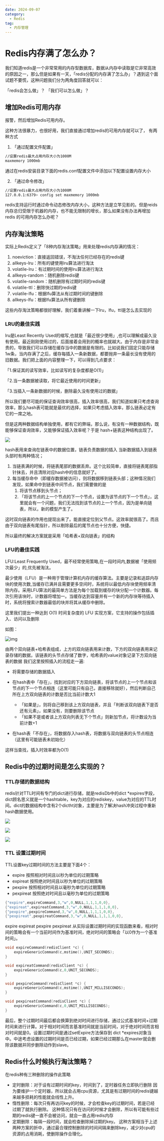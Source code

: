 ```yaml
---
date: 2024-09-07
category:
  - Redis
tag:
  - 内存管理
---
```


# Redis内存满了怎么办？

我们知道redis是一个非常常用的内存型数据库，数据从内存中读取是它非常高效的原因之一，那么但是如果有一天，「redis分配的内存满了怎么办」？遇到这个面试题不要慌，这种问题我们分为两角度回答就可以：

「redis会怎么做」？
「我们可以怎么做」？
## 增加Redis可用内存
报警，然后增加Redis可用内存。

这种方法很暴力，也很好用，我们直接通过增加redis的可用内存就可以了， 有两种方式

1. 「通过配置文件配置」

```bash
//设置redis最大占用内存大小为1000M  
maxmemory 1000mb 
```

通过在redis安装目录下面的redis.conf配置文件中添加以下配置设置内存大小

2. 「通过命令修改」

```bash
//设置redis最大占用内存大小为1000M  
127.0.0.1:6379> config set maxmemory 1000mb 
```

 redis支持运行时通过命令动态修改内存大小，这种方法是立竿见影的。但是reids 内存总归受限于机器的内存，也不能无限制的增长，那么如果没有办法再增加 redis 的可用内存怎么办呢？

## 内存淘汰策略
实际上Redis定义了「8种内存淘汰策略」用来处理redis内存满的情况：

1. noeviction：直接返回错误，不淘汰任何已经存在的redis键
2. allkeys-lru：所有的键使用lru算法进行淘汰
3. volatile-lru：有过期时间的使用lru算法进行淘汰
4. allkeys-random：随机删除redis键
5. volatile-random：随机删除有过期时间的redis键
6. volatile-ttl：删除快过期的redis键
7. volatile-lfu：根据lfu算法从有过期时间的键删除
8. allkeys-lfu：根据lfu算法从所有键删除

这些内存淘汰策略都很好理解，我们着重讲解一下lru，lfu，ttl是怎么去实现的

### LRU的最佳实践
lru是Least Recently Used的缩写,也就是「最近很少使用」,也可以理解成最久没有使用。最近刚刚使用过的，后面接着会用到的概率也就越大。由于内存是非常金贵的，导致我们可以存储在缓存当中的数据是有限的。比如说我们固定只能存储1w条，当内存满了之后，缓存每插入一条新数据，都要抛弃一条最长没有使用的旧数据。我们把上面的内容整理一下，可以得到几点要求：

「1.保证其的读写效率，比如读写的复杂度都是O(1)」

「2.当一条数据被读取，将它最近使用的时间更新」

「3.当插入一条新数据的时候，删除最久没有使用过的数据」

所以我们要尽可能的保证查询效率很高，插入效率很高，我们知道如果只考虑查询效率，那么hash表可能就是最优的选择，如果只考虑插入效率，那么链表必定有它的一席之地。

但是这两种数据结构单独使用，都有它的弊端，那么说，有没有一种数据结构，既能够保证查询效率，又能够保证插入效率呢？于是 hash+链表这种结构出现了。

![](https://cdn.jsdelivr.net/gh/Cutewr/blogimage@main/img/6461kop4s2.png)


hash表用来查询在链表中的数据位置，链表负责数据的插入 当新数据插入到链表头部时有两种情况；

1. 当链表满的时候，将链表尾部的数据丢弃。这个比较简单，直接将链表尾部指针抹去，并且清除对应hash中的信息就好了。
2. 每当缓存命中（即缓存数据被访问），则将数据移到链表头部；这种情况我们发现，如果命中到链表中间节点，我们需要做的是
   1. 将该节点移到头节点；
   2. 「将该节点的上一个节点的下一个节点，设置为该节点的下一个节点」，这里就会有一个问题，我们无法找到该节点的上一个节点，因为是单向链表，所以，新的模型产生了。

这时双向链表的作用也提现出来了。能直接定位到父节点。这效率就很高了。而且由于双向链表有尾指针，所以剔除最后的尾节点也十分方便，快捷。

所以最终的解决方案就是采用「哈希表+双向链表」的结构

### LFU的最佳实践
LFU:Least Frequently Used，最不经常使用策略,在一段时间内,数据被「使用频次最少」的,优先被淘汰。

最少使用（LFU）是一种用于管理计算机内存的缓存算法。主要是记录和追踪内存块的使用次数,当缓存已满并且需要更多空间时，系统将以最低内存块使用频率清除内存。采用LFU算法的最简单方法是为每个加载到缓存的块分配一个计数器。每次引用该块时，计数器将增加一。当缓存达到容量并有一个新的内存块等待插入时，系统将搜索计数器最低的块并将其从缓存中删除。

这里我们提出一种达到 O(1) 时间复杂度的 LFU 实现方案，它支持的操作包括插入、访问以及删除

如图：

![img](https://cdn.jsdelivr.net/gh/Cutewr/blogimage@main/img/wr6qxra8w2.png)

由两个双向链表+哈希表组成，上方的双向链表用来计数，下方的双向链表用来记录存储的数据，该链表的头节点存储了数字，哈希表的value对象记录下方双向链表的数据 我们这里按照插入的流程走一遍:

- 将需要存储的数据插入
- 在hash表中「存在」，找到对应的下方双向链表，将该节点的上一个节点和该节点的下一个节点相连（这里可能只有自己，直接移除就好），然后判断自己所在上方双向链表的计数是否比当前计数大1
  - 「如果是」，则将自己移到该上方双向链表，并且「判断该双向链表下是否还有元素」，如果没有，则要删除该节点
  - 「如果不是或者该上方双向列表无下个节点」则新加节点，将计数设为当前计数+1

- 在hash表「不存在」，将数据存入hash表，将数据与双向链表的头节点相连（这里有可能链表未初始化）

这样当查找，插入时效率都为O(1)

## Redis中的过期时间是怎么实现的？

### TTL存储的数据结构

redis针对TTL时间有专门的dict进行存储，就是redisDb中的dict *expires字段，dict顾名思义就是一个hashtable，key为对应的rediskey，value为对应的TTL时间。dict的数据结构中含有2个dictht对象，主要是为了解决hash冲突过程中重新hash数据使用。

![](https://cdn.jsdelivr.net/gh/Cutewr/blogimage@main/img/2spam07fv9.png)

![](https://cdn.jsdelivr.net/gh/Cutewr/blogimage@main/img/ebj9vvwbzj.png)

![](https://cdn.jsdelivr.net/gh/Cutewr/blogimage@main/img/fsts5texzr.png)

### TTL 设置过期时间

TTL设置key过期时间的方法主要是下面4个：

- expire 按照相对时间且以秒为单位的过期策略
- expireat 按照绝对时间且以秒为单位的过期策略
- pexpire 按照相对时间且以毫秒为单位的过期策略
- pexpireat 按照绝对时间且以毫秒为单位的过期策略

```c
{"expire",expireCommand,3,"w",0,NULL,1,1,1,0,0},
{"expireat",expireatCommand,3,"w",0,NULL,1,1,1,0,0},
{"pexpire",pexpireCommand,3,"w",0,NULL,1,1,1,0,0},
{"pexpireat",pexpireatCommand,3,"w",0,NULL,1,1,1,0,0},
```

expire expireat pexpire pexpireat
从实际设置过期时间的实现函数来看，相对时间的策略会有一个当前时间作为基准时间，绝对时间的策略会「以0作为一个基准时间」。

```c
void expireCommand(redisClient *c) {
    expireGenericCommand(c,mstime(),UNIT_SECONDS);
}

void expireatCommand(redisClient *c) {
    expireGenericCommand(c,0,UNIT_SECONDS);
}

void pexpireCommand(redisClient *c) {
    expireGenericCommand(c,mstime(),UNIT_MILLISECONDS);
}

void pexpireatCommand(redisClient *c) {
    expireGenericCommand(c,0,UNIT_MILLISECONDS);
}
```

最后，整个过期时间最后都会换算到绝对时间进行存储，通过公式基准时间+过期时间来进行计算。对于相对时间而言基准时间就是当前时间，对于绝对时间而言相对时间就是0。设置过期时间是通过setExpire方法保存到 dict *expires对象当中。中途考虑设置的过期时间是否已经过期，如果已经过期那么在master就会删除该数据并同步删除动作到slave。

## Redis什么时候执行淘汰策略？

在redis种有三种删除的操作此策略

- 定时删除：对于设有过期时间的key，时间到了，定时器任务立即执行删除
  因为要维护一个定时器，所以就会占用cpu资源，尤其是有过期时间的redis键越来越多损耗的性能就会线性上升。
- 惰性删除：每次只有再访问key的时候，才会检查key的过期时间，若是已经过期了就执行删除。
  这种情况只有在访问的时候才会删除，所以有可能有些过期的redis键一直不会被访问，就会一直占用redis内存
- 定期删除：每隔一段时间，就会检查删除掉过期的key。
  这种方案相当于上述两种方案的折中，通过最合理控制删除的时间间隔来删除key，减少对cpu的资源的占用消耗，使删除操作合理化。
